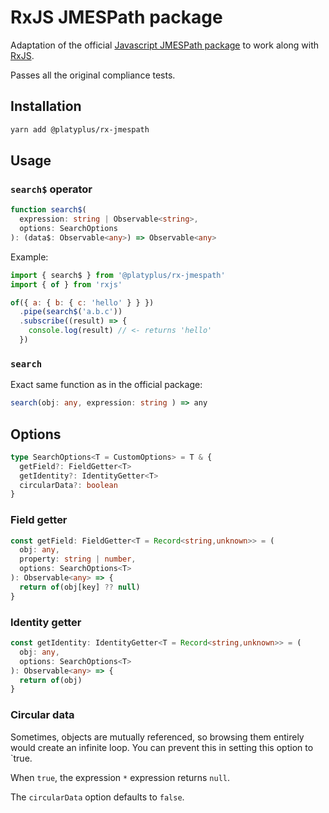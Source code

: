 # RxJS JMESPath package

Adaptation of the official [Javascript JMESPath package](https://github.com/jmespath/jmespath.js/) to work along with [RxJS](https://rxjs.dev/).

Passes all the original compliance tests.

## Installation

```bash
yarn add @platyplus/rx-jmespath
```

## Usage

### `search$` operator

```typescript
function search$(
  expression: string | Observable<string>,
  options: SearchOptions
): (data$: Observable<any>) => Observable<any>
```

Example:

```js
import { search$ } from '@platyplus/rx-jmespath'
import { of } from 'rxjs'

of({ a: { b: { c: 'hello' } } })
  .pipe(search$('a.b.c'))
  .subscribe((result) => {
    console.log(result) // <- returns 'hello'
  })
```

### `search`

Exact same function as in the official package:

```typescript
search(obj: any, expression: string ) => any
```

## Options

```typescript
type SearchOptions<T = CustomOptions> = T & {
  getField?: FieldGetter<T>
  getIdentity?: IdentityGetter<T>
  circularData?: boolean
}
```

### Field getter

```typescript
const getField: FieldGetter<T = Record<string,unknown>> = (
  obj: any,
  property: string | number,
  options: SearchOptions<T>
): Observable<any> => {
  return of(obj[key] ?? null)
}
```

### Identity getter

```typescript
const getIdentity: IdentityGetter<T = Record<string,unknown>> = (
  obj: any,
  options: SearchOptions<T>
): Observable<any> => {
  return of(obj)
}
```

### Circular data

Sometimes, objects are mutually referenced, so browsing them entirely would create an infinite loop. You can prevent this in setting this option to `true.

When `true`, the expression `*` expression returns `null`.

The `circularData` option defaults to `false`.
